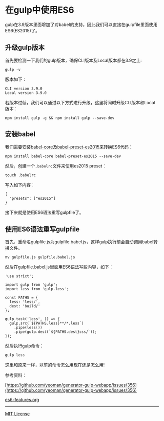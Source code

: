 # 在gulp中使用ES6

gulp在3.9版本里面增加了对babel的支持，因此我们可以直接在gulpfile里面使用ES6(ES2015)了。

## 升级gulp版本

首先要检测一下我们的gulp版本，确保CLI版本及Local版本都在3.9之上:

```
gulp -v
```

版本如下：
```
CLI version 3.9.0
Local version 3.9.0
```

若版本过低，我们可以通过以下方式进行升级，这里将同时升级CLI版本和Local版本：

```
npm install gulp -g && npm install gulp --save-dev
```

## 安装babel

我们需要安装[babel-core](https://github.com/babel/babel/tree/master/packages/babel-core)及[babel-preset-es2015](https://github.com/babel/babel/tree/master/packages/babel-preset-es2015)来转换ES6代码：

```
npm install babel-core babel-preset-es2015 --save-dev
```

然后，创建一个`.babelrc`文件来使用es2015 preset：

```
touch .babelrc
```

写入如下内容：

```
{
  "presets": ["es2015"]
}
```

接下来就是使用ES6语法重写gulpfile了。

## 使用ES6语法重写gulpfile

首先，重命名gulpfile.js为gulpfile.babel.js，这样gulp执行前会自动调用babel转换文件。

```
mv gulpfile.js gulpfile.babel.js
```

然后在gulpfile.babel.js里面用ES6语法写些内容，如下：

```
'use strict';

import gulp from 'gulp';
import less from 'gulp-less';

const PATHS = {
  less: 'less/',
  dest: 'build/'
};

gulp.task('less', () => {
  gulp.src(`${PATHS.less}**/*.less`)
    .pipe(less())
    .pipe(gulp.dest(`${PATHS.dest}css/`));
});
```

然后执行gulp命令：

```
gulp less
```

这里和原来一样，以前的命令怎么用现在还是怎么用!

参考资料：

[https://github.com/yeoman/generator-gulp-webapp/issues/356](https://github.com/yeoman/generator-gulp-webapp/issues/356)

[es6-features.org](es6-features.org)

---

[MIT License](./LICENSE)